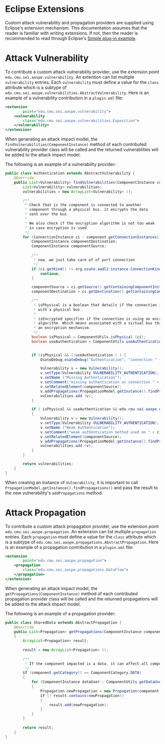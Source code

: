 # Eclipse Extensions
Custom attack vulnerability and propagation providers are supplied using Eclipse's extension mechanism.  This documentation assumes that the reader is familiar with writing extensions.  If not, then the reader is recommended to read through Eclipse's [Simple plug-in example](https://www.google.com/url?sa=t&rct=j&q=&esrc=s&source=web&cd=1&cad=rja&uact=8&ved=0ahUKEwjyv9e_leTMAhXDox4KHessBDQQFggcMAA&url=http%3A%2F%2Fhelp.eclipse.org%2Fmars%2Ftopic%2Forg.eclipse.platform.doc.isv%2Fguide%2Ffirstplugin.htm&usg=AFQjCNHqkuzcPbsnS69WJL9b7uFLyz1LIQ&sig2=dvtVaWhMpEC2xu518-zUsg).

# Attack Vulnerability
To contribute a custom attack vulnerability provider, use the extension point `edu.cmu.sei.aaspe.vulnerability`.  An extention can list multiple `vulnerability` entries.  Each `vulnerability` must define a value for the `class` attribute which is a subtype of `edu.cmu.sei.aaspe.vulnerabilities.AbstractVulnerability`.  Here is an example of a vulnerability contribution in a `plugin.xml` file:
```xml
<extension
		point="edu.cmu.sei.aaspe.vulnerability">
	<vulnerability
		class="edu.cmu.sei.aaspe.vulnerabilities.Exposition">
	</vulnerability>
</extension>
```
When generating an attack impact model, the `findVulnerabilities(ComponentInstance)` method of each contributed vulnerability provider class will be called and the returned vulnerablities will be added to the attack impact model.

The following is an example of a vulnerability provider:
```java
public class Authentication extends AbstractVulnerability {
	@Override 
	public List<Vulnerability> findVulnerabilities(ComponentInstance component) {
		List<Vulnerability> vulnerabilities;
		vulnerabilities = new ArrayList<Vulnerability> ();

		/**
		 * Check that is the component is connected to another
		 * component through a physical bus, it encrypts the data
		 * sent over the bus.
		 * 
		 * We also check if the encryption algorithm is not too weak
		 * in case encryption is used.
		 */
		for (ConnectionInstance ci : component.getConnectionInstances()) {
			ComponentInstance componentDestination;
			ComponentInstance componentSource;
			
			/**
			 * now, we just take care of of port connection
			 */
			if (ci.getKind() != org.osate.aadl2.instance.ConnectionKind.PORT_CONNECTION) {
				continue;
			}

			componentSource = ci.getSource().getContainingComponentInstance();
			componentDestination = ci.getDestination().getContainingComponentInstance();

			/**
			 * isPhysical is a boolean that details if the connection is associated
			 * with a physical bus.
			 * 
			 * isEncrypted specifies if the connection is using an encryption
			 * algorithm. Which means associated with a virtual bus that specifies
			 * an encryption mechanism.
			 */
			boolean isPhysical = ComponentUtils.isPhysical (ci);
			boolean useAuthentication = ComponentUtils.useAuthentication(ci);
			

			if (isPhysical && (!useAuthentication ) ) {
				OsateDebug.osateDebug("Authentication", "connection " + ci.getName() + " does not use authentication");

				Vulnerability v = new Vulnerability();
				v.setType(Vulnerability.VULNERABILITY_AUTHENTICATION);
				v.setName ("Missing Authentication");
				v.setComment("missing authentication on connection " + ci.getName());
				v.setRelatedElement(componentSource);
				v.addPropagations(PropagationModel.getInstance().findPropagations (componentDestination));		
				vulnerabilities.add (v);
			}

			if ( isPhysical && useAuthentication && edu.cmu.sei.aaspe.utils.Utils.containsWeakAuthentication(ComponentUtils.getAuthenticationMethods(ci)))
			{
				Vulnerability v = new Vulnerability();
				v.setType(Vulnerability.VULNERABILITY_AUTHENTICATION);
				v.setName ("Weak Authentication");
				v.setComment("weak authentication method used on " + ci.getName());
				v.setRelatedElement(componentSource);
				v.addPropagations(PropagationModel.getInstance().findPropagations (componentDestination));				
				vulnerabilities.add (v);
			}
		}

		return vulnerabilities;
	}
}
```
When creating an instance of `Vulnerability`, it is important to call `PropagationModel.getInstance().findPropagations()` and pass the result to the new vulnerability's `addPropagations` method.

# Attack Propagation
To contribute a custom attack propagation provider, use the extension point `edu.cmu.sei.aaspe.propagation`.  An extension can list multiple `propagation` entries.  Each `propagation` must define a value for the `class` attribute which is a subtype of `edu.cmu.sei.aaspe.propagations.AbstractPropagation`.  Here is an example of a propagation contribution in a `plugin.xml` file:
```xml
<extension
		point="edu.cmu.sei.aaspe.propagation">
	<propagation
		class="edu.cmu.sei.aaspe.propagations.DataFlow">
	</propagation>
</extension>
```
When generating an attack impact model, the `getPropagations(ComponentInstance)` method of each contributed propagation provider class will be called and the returned propagations will be added to the attack impact model.

The following is an example of a propagation provider:
```java
public class SharedData extends AbstractPropagation {
	@Override
	public List<Propagation> getPropagations(ComponentInstance component)
	{
		ArrayList<Propagation> result;
		
		result = new ArrayList<Propagation> ();
		
		/**
		 * If the component impacted is a data, it can affect all components sharing the data.
		 */
		if (component.getCategory() == ComponentCategory.DATA)
		{
			for (ComponentInstance dataUser : ComponentUtils.getDataUsers(component))
			{
				Propagation newPropagation = new Propagation(component, Propagation.PROPAGATION_DATA, dataUser);
				if (! result.contains(newPropagation))
				{
					result.add(newPropagation);
				}
			}
		}
		
		return result;
	}
}
```